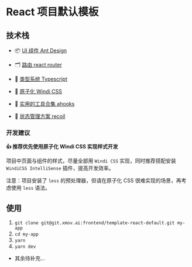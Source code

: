 # React 项目默认模板

## 技术栈


- 📦 [UI 组件 Ant Design](https://ant.design/docs/react/introduce-cn)

- 🗂 [路由 react router](https://reactrouter.com/docs/en/v6)

- 📐 [类型系统 Typescript](https://www.typescriptlang.org/zh/)

- 🎨 [原子化 Windi CSS](https://cn.windicss.org/guide/)

- 🚀 [实用的工具合集 ahooks](https://ahooks.js.org/zh-CN)

- 🌌 [状态管理方案 recoil](https://recoiljs.org/)

### 开发建议

**👍 推荐优先使用原子化 Windi CSS 实现样式开发**

项目中页面与组件的样式，尽量全部用 `Windi CSS` 实现，同时推荐搭配安装 `WindiCSS IntelliSense` 插件，提高开发效率。

注意：项目安装了 `less` 的预处理器，但请在原子化 CSS 很难实现的场景，再考虑使用 `less` 语法。

## 使用

1. `git clone git@git.xmov.ai:frontend/template-react-default.git my-app`
2. `cd my-app`
3. `yarn`
4. `yarn dev`

- 其余待补充...
